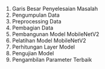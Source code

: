 1. Garis Besar Penyelesaian Masalah
2. Pengumpulan Data
3. Preprocessing Data
4. Pembagian Data
5. Pembangunan Model MobileNetV2
6. Pelatihan Model MobileNetV2
7. Perhitungan Layer Model
8. Pengujian Model
9. Pengambilan Parameter Terbaik